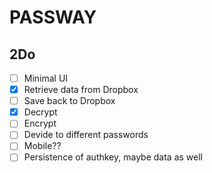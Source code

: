 PASSWAY
=======

2Do
---
- [ ] Minimal UI
- [X] Retrieve data from Dropbox
- [ ] Save back to Dropbox
- [X] Decrypt
- [ ] Encrypt
- [ ] Devide to different passwords
- [ ] Mobile??
- [ ] Persistence of authkey, maybe data as well
